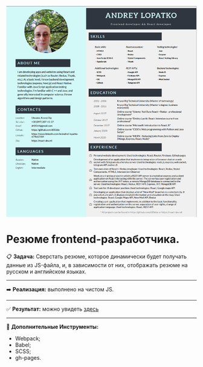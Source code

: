 [![Скриншот](src/images/summary-eng.png)](https://d00dde.github.io/summary/)

# Резюме frontend-разработчика.

:clipboard: **Задача:** Сверстать резюме, которое динамически будет получать данные из JS-файла, и, в зависимости от них, отображать резюме на русском и английском языках.

---

:arrow_right: **Реализация:** выполнено на чистом JS.

---

:white_check_mark: **Результат:** можно увидеть [здесь](https://d00dde.github.io/summary/)

---

:wrench: **Дополнительные Инструменты:**

- Webpack;
- Babel;
- SCSS;
- gh-pages.
